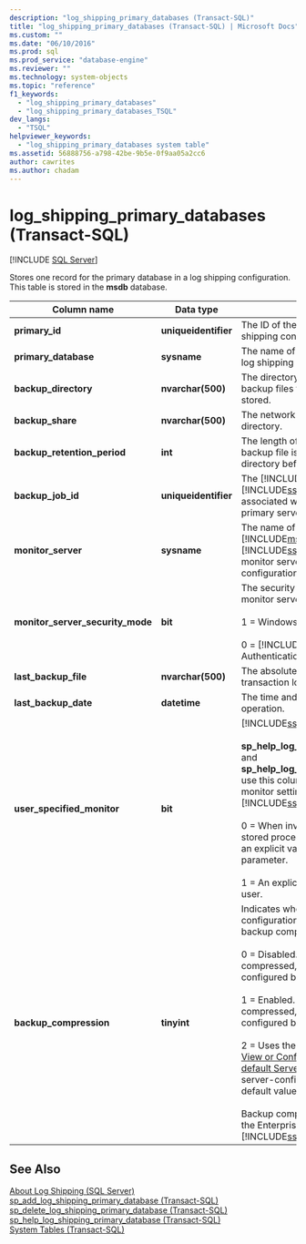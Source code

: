 ```yaml
---
description: "log_shipping_primary_databases (Transact-SQL)"
title: "log_shipping_primary_databases (Transact-SQL) | Microsoft Docs"
ms.custom: ""
ms.date: "06/10/2016"
ms.prod: sql
ms.prod_service: "database-engine"
ms.reviewer: ""
ms.technology: system-objects
ms.topic: "reference"
f1_keywords: 
  - "log_shipping_primary_databases"
  - "log_shipping_primary_databases_TSQL"
dev_langs: 
  - "TSQL"
helpviewer_keywords: 
  - "log_shipping_primary_databases system table"
ms.assetid: 56888756-a798-42be-9b5e-0f9aa05a2cc6
author: cawrites
ms.author: chadam
---
```

# log_shipping_primary_databases (Transact-SQL)
[!INCLUDE [SQL Server](../../includes/applies-to-version/sqlserver.md)]

  Stores one record for the primary database in a log shipping configuration. This table is stored in the **msdb** database.  
  
|Column name|Data type|Description|  
|-----------------|---------------|-----------------|  
|**primary_id**|**uniqueidentifier**|The ID of the primary database for the log shipping configuration.|  
|**primary_database**|**sysname**|The name of the primary database in the log shipping configuration.|  
|**backup_directory**|**nvarchar(500)**|The directory where transaction log backup files from the primary server are stored.|  
|**backup_share**|**nvarchar(500)**|The network or UNC path to the backup directory.|  
|**backup_retention_period**|**int**|The length of time, in minutes, that a log backup file is retained in the backup directory before being deleted.|  
|**backup_job_id**|**uniqueidentifier**|The [!INCLUDE[msCoName](../../includes/msconame-md.md)] [!INCLUDE[ssNoVersion](../../includes/ssnoversion-md.md)] Agent job ID associated with the backup job on the primary server.|  
|**monitor_server**|**sysname**|The name of the instance of the [!INCLUDE[msCoName](../../includes/msconame-md.md)] [!INCLUDE[ssDEnoversion](../../includes/ssdenoversion-md.md)] being used as a monitor server in the log shipping configuration.|  
|**monitor_server_security_mode**|**bit**|The security mode used to connect to the monitor server.<br /><br /> 1 = Windows Authentication.<br /><br /> 0 = [!INCLUDE[ssNoVersion](../../includes/ssnoversion-md.md)] Authentication.|  
|**last_backup_file**|**nvarchar(500)**|The absolute path of the most recent transaction log backup.|  
|**last_backup_date**|**datetime**|The time and date of the last log backup operation.|  
|**user_specified_monitor**|**bit**|[!INCLUDE[ssInternalOnly](../../includes/ssinternalonly-md.md)]<br /><br /> **sp_help_log_shipping_primary_database** and **sp_help_log_shipping_secondary_primary** use this column to control the display of monitor settings in [!INCLUDE[ssManStudioFull](../../includes/ssmanstudiofull-md.md)].<br /><br /> 0 = When invoking either of these two stored procedures, the user did not specify an explicit value for the **\@monitor_server** parameter.<br /><br /> 1 = An explicit value was specified by the user.|  
|**backup_compression**|**tinyint**|Indicates whether the log shipping configuration overrides the server-level backup compression behavior.<br /><br /> 0 = Disabled. Log backups are never compressed, regardless of the server-configured backup compression settings.<br /><br /> 1 = Enabled. Log backups are always compressed, regardless of the server-configured backup compression settings.<br /><br /> 2 = Uses the server configuration for the [View or Configure the backup compression default Server Configuration Option](../../database-engine/configure-windows/view-or-configure-the-backup-compression-default-server-configuration-option.md) server-configuration option. This is the default value.<br /><br /> Backup compression is supported only in the Enterprise edition of [!INCLUDE[ssNoVersion](../../includes/ssnoversion-md.md)].|  
  
## See Also  
 [About Log Shipping &#40;SQL Server&#41;](../../database-engine/log-shipping/about-log-shipping-sql-server.md)   
 [sp_add_log_shipping_primary_database &#40;Transact-SQL&#41;](../../relational-databases/system-stored-procedures/sp-add-log-shipping-primary-database-transact-sql.md)   
 [sp_delete_log_shipping_primary_database &#40;Transact-SQL&#41;](../../relational-databases/system-stored-procedures/sp-delete-log-shipping-primary-database-transact-sql.md)   
 [sp_help_log_shipping_primary_database &#40;Transact-SQL&#41;](../../relational-databases/system-stored-procedures/sp-help-log-shipping-primary-database-transact-sql.md)   
 [System Tables &#40;Transact-SQL&#41;](../../relational-databases/system-tables/system-tables-transact-sql.md)  
  
  
